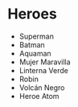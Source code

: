 # Heroes

* Superman
* Batman
* Aquaman
* Mujer Maravilla
* Linterna Verde
* Robin
* Volcán Negro
* Heroe Atom
